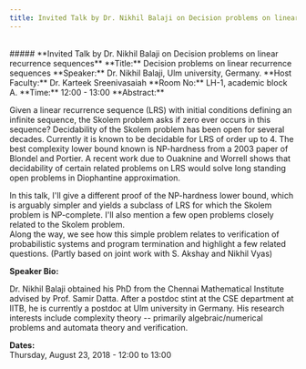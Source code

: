 ```yaml
---
title: Invited Talk by Dr. Nikhil Balaji on Decision problems on linear recurrence sequences
---
```

<br>
##### **Invited Talk by Dr. Nikhil Balaji on Decision problems on linear recurrence sequences**  
**Title:** Decision problems on linear recurrence sequences  
**Speaker:** Dr. Nikhil Balaji, Ulm university, Germany.  
**Host Faculty:**  Dr. Karteek Sreenivasaiah  
**Room No:** LH-1, academic block A.  
**Time:** 12:00 - 13:00  
**Abstract:**  

Given a linear recurrence sequence (LRS) with initial conditions defining an infinite sequence, the Skolem problem asks if zero ever occurs in this sequence? Decidability of the Skolem problem has been open for several decades. Currently it is known to be decidable for LRS of order up to 4. The best complexity lower bound known is NP-hardness from a 2003 paper of Blondel and Portier. A recent work due to Ouaknine and Worrell shows that decidability of certain related problems on LRS would solve long standing open problems in Diophantine approximation.

In this talk, I'll give a different proof of the NP-hardness lower bound,  which is arguably simpler and yields a subclass of LRS for which the Skolem problem is NP-complete. I'll also mention a few open problems closely related to the Skolem problem.  
Along the way, we see how this simple problem relates to verification of probabilistic systems and program termination and highlight a few related questions. (Partly based on joint work with S. Akshay and Nikhil Vyas)  

**Speaker Bio:**  

Dr. Nikhil Balaji obtained his PhD from the Chennai Mathematical Institute advised by Prof. Samir Datta. After a postdoc stint at the CSE department at IITB, he is currently a postdoc at Ulm university in Germany. His research interests include complexity theory -- primarily algebraic/numerical problems and automata theory and verification.  

**Dates:**  
Thursday, August 23, 2018 - 12:00 to 13:00